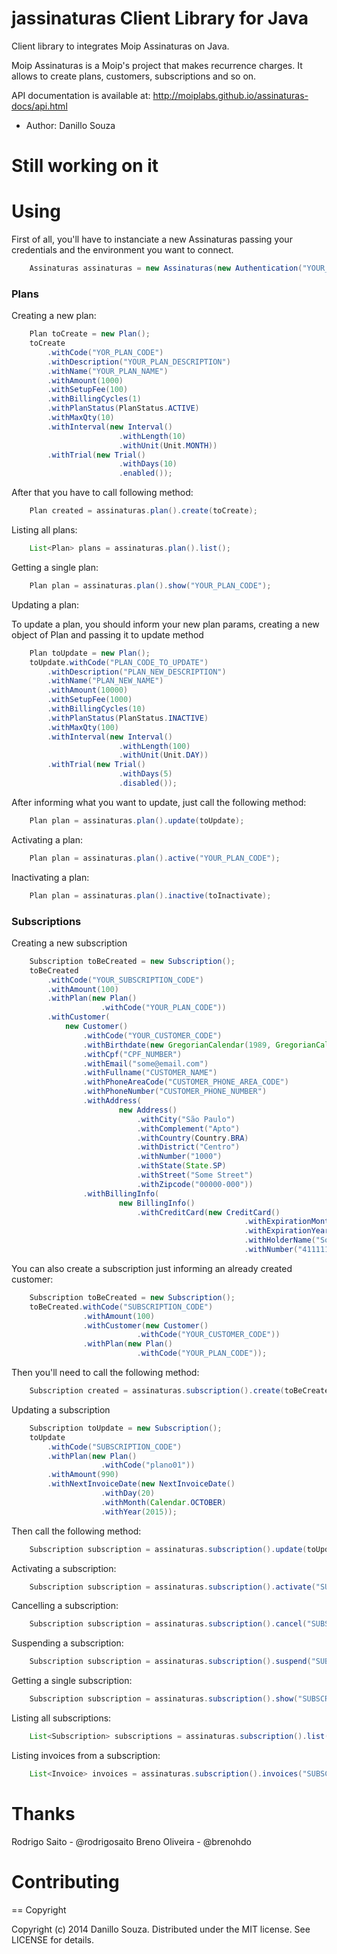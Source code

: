 jassinaturas Client Library for Java
============================================

Client library to integrates Moip Assinaturas on Java.

Moip Assinaturas is a Moip's project that makes recurrence charges. It allows to create plans, customers, subscriptions and so on.

API documentation is available at: http://moiplabs.github.io/assinaturas-docs/api.html


 - Author: Danillo Souza

Still working on it
====================

# Using

First of all, you'll have to instanciate a new Assinaturas passing your credentials and the environment you want to connect.

```java
	Assinaturas assinaturas = new Assinaturas(new Authentication("YOUR_TOKEN", "YOUR_SECRET"));
```

### Plans

Creating a new plan:

```java
	Plan toCreate = new Plan();
	toCreate
		.withCode("YOR_PLAN_CODE")
		.withDescription("YOUR_PLAN_DESCRIPTION")
		.withName("YOUR_PLAN_NAME")
		.withAmount(1000)
        .withSetupFee(100)
        .withBillingCycles(1)
        .withPlanStatus(PlanStatus.ACTIVE)
        .withMaxQty(10)
        .withInterval(new Interval()
        				.withLength(10)
        				.withUnit(Unit.MONTH))
        .withTrial(new Trial()
        				.withDays(10)
        				.enabled());
```

After that you have to call following method:

```java
	Plan created = assinaturas.plan().create(toCreate);
```

Listing all plans:

```java
	List<Plan> plans = assinaturas.plan().list();
```

Getting a single plan:

```java
	Plan plan = assinaturas.plan().show("YOUR_PLAN_CODE");
```

Updating a plan:

To update a plan, you should inform your new plan params, creating a new object of Plan and passing it to update method

```java
	Plan toUpdate = new Plan();
    toUpdate.withCode("PLAN_CODE_TO_UPDATE")
		.withDescription("PLAN_NEW_DESCRIPTION")
		.withName("PLAN_NEW_NAME")
        .withAmount(10000)
        .withSetupFee(1000)
        .withBillingCycles(10)
        .withPlanStatus(PlanStatus.INACTIVE)
        .withMaxQty(100)
        .withInterval(new Interval()
        				.withLength(100)
        				.withUnit(Unit.DAY))
        .withTrial(new Trial()
        				.withDays(5)
        				.disabled());
```

After informing what you want to update, just call the following method:

```java
    Plan plan = assinaturas.plan().update(toUpdate);
```

Activating a plan:

```java
	Plan plan = assinaturas.plan().active("YOUR_PLAN_CODE");
```

Inactivating a plan:

```java
	Plan plan = assinaturas.plan().inactive(toInactivate);
```

### Subscriptions

Creating a new subscription

```java
	Subscription toBeCreated = new Subscription();
    toBeCreated
        .withCode("YOUR_SUBSCRIPTION_CODE")
        .withAmount(100)
        .withPlan(new Plan()
        			.withCode("YOUR_PLAN_CODE"))
        .withCustomer(
            new Customer()
                .withCode("YOUR_CUSTOMER_CODE")
                .withBirthdate(new GregorianCalendar(1989, GregorianCalendar.OCTOBER, 13))
                .withCpf("CPF_NUMBER")
                .withEmail("some@email.com")
                .withFullname("CUSTOMER_NAME")
                .withPhoneAreaCode("CUSTOMER_PHONE_AREA_CODE")
                .withPhoneNumber("CUSTOMER_PHONE_NUMBER")
                .withAddress(
                        new Address()
                        	.withCity("São Paulo")
                        	.withComplement("Apto")
                            .withCountry(Country.BRA)
                            .withDistrict("Centro")
                            .withNumber("1000")
                            .withState(State.SP)
                            .withStreet("Some Street")
                            .withZipcode("00000-000"))
                .withBillingInfo(
                        new BillingInfo()
                        	.withCreditCard(new CreditCard()
						                        	.withExpirationMonth("10")
						                            .withExpirationYear("18")
						                            .withHolderName("Some Name")
						                            .withNumber("4111111111111111"))));
```

You can also create a subscription just informing an already created customer:

```java
	Subscription toBeCreated = new Subscription();
    toBeCreated.withCode("SUBSCRIPTION_CODE")
    			.withAmount(100)
                .withCustomer(new Customer()
                			.withCode("YOUR_CUSTOMER_CODE"))
                .withPlan(new Plan()
                			.withCode("YOUR_PLAN_CODE"));
```

Then you'll need to call the following method:

```java
	Subscription created = assinaturas.subscription().create(toBeCreated);
```

Updating a subscription

```java
	Subscription toUpdate = new Subscription();
    toUpdate
    	.withCode("SUBSCRIPTION_CODE")
    	.withPlan(new Plan()
    				.withCode("plano01"))
    	.withAmount(990)
        .withNextInvoiceDate(new NextInvoiceDate()
       				.withDay(20)
       				.withMonth(Calendar.OCTOBER)
       				.withYear(2015));
```

Then call the following method:

```java
	Subscription subscription = assinaturas.subscription().update(toUpdate);
```

Activating a subscription:

```java
	Subscription subscription = assinaturas.subscription().activate("SUBSCRIPTION_CODE");
```

Cancelling a subscription:

```java
	Subscription subscription = assinaturas.subscription().cancel("SUBSCRIPTION_CODE");
```

Suspending a subscription:

```java
	Subscription subscription = assinaturas.subscription().suspend("SUBSCRIPTION_CODE");
```

Getting a single subscription:

```java
	Subscription subscription = assinaturas.subscription().show("SUBSCRIPTION_CODE");
```

Listing all subscriptions:

```java
	List<Subscription> subscriptions = assinaturas.subscription().list();
```

Listing invoices from a subscription:

```java
	List<Invoice> invoices = assinaturas.subscription().invoices("SUBSCRIPTION_CODE");
```

Thanks
====================

Rodrigo Saito - @rodrigosaito
Breno Oliveira - @brenohdo

Contributing
====================

== Copyright

Copyright (c) 2014 Danillo Souza. Distributed under the MIT license. See LICENSE for details.